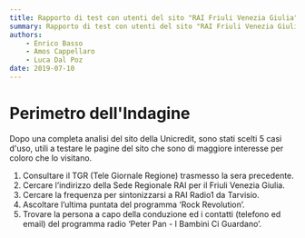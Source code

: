```yaml
---
title: Rapporto di test con utenti del sito "RAI Friuli Venezia Giulia" | Perimetro d'Indagine
summary: Rapporto di test con utenti del sito "RAI Friuli Venezia Giulia" | Perimetro d'Indagine.
authors:
    - Enrico Basso
    - Amos Cappellaro
    - Luca Dal Poz
date: 2019-07-10
---
```


# Perimetro dell'Indagine

Dopo una completa analisi del sito della Unicredit, sono stati scelti 5 casi d'uso, utili a testare le pagine del sito che sono di maggiore interesse per coloro che lo visitano.

1. Consultare il TGR (Tele Giornale Regione) trasmesso la sera precedente.
2. Cercare l’indirizzo della Sede Regionale RAI per il Friuli Venezia Giulia.
3. Cercare la frequenza per sintonizzarsi a RAI Radio1 da Tarvisio.
4. Ascoltare l’ultima puntata del programma ‘Rock Revolution’.
5. Trovare la persona a capo della conduzione ed i contatti (telefono ed email) del programma radio ‘Peter Pan - I Bambini Ci Guardano’.
